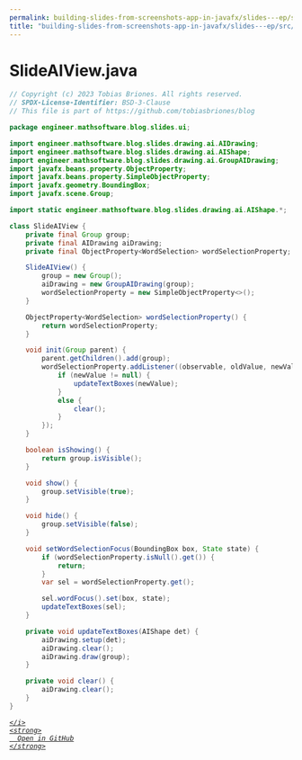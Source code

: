 ```yaml
---
permalink: building-slides-from-screenshots-app-in-javafx/slides---ep/src/main/java/engineer/mathsoftware/blog/slides/ui/SlideAIView.java.html
title: "building-slides-from-screenshots-app-in-javafx/slides---ep/src/main/java/engineer/mathsoftware/blog/slides/ui/SlideAIView.java"
---
```


# SlideAIView.java
```java
// Copyright (c) 2023 Tobias Briones. All rights reserved.
// SPDX-License-Identifier: BSD-3-Clause
// This file is part of https://github.com/tobiasbriones/blog

package engineer.mathsoftware.blog.slides.ui;

import engineer.mathsoftware.blog.slides.drawing.ai.AIDrawing;
import engineer.mathsoftware.blog.slides.drawing.ai.AIShape;
import engineer.mathsoftware.blog.slides.drawing.ai.GroupAIDrawing;
import javafx.beans.property.ObjectProperty;
import javafx.beans.property.SimpleObjectProperty;
import javafx.geometry.BoundingBox;
import javafx.scene.Group;

import static engineer.mathsoftware.blog.slides.drawing.ai.AIShape.*;

class SlideAIView {
    private final Group group;
    private final AIDrawing aiDrawing;
    private final ObjectProperty<WordSelection> wordSelectionProperty;

    SlideAIView() {
        group = new Group();
        aiDrawing = new GroupAIDrawing(group);
        wordSelectionProperty = new SimpleObjectProperty<>();
    }

    ObjectProperty<WordSelection> wordSelectionProperty() {
        return wordSelectionProperty;
    }

    void init(Group parent) {
        parent.getChildren().add(group);
        wordSelectionProperty.addListener((observable, oldValue, newValue) -> {
            if (newValue != null) {
                updateTextBoxes(newValue);
            }
            else {
                clear();
            }
        });
    }

    boolean isShowing() {
        return group.isVisible();
    }

    void show() {
        group.setVisible(true);
    }

    void hide() {
        group.setVisible(false);
    }

    void setWordSelectionFocus(BoundingBox box, State state) {
        if (wordSelectionProperty.isNull().get()) {
            return;
        }
        var sel = wordSelectionProperty.get();

        sel.wordFocus().set(box, state);
        updateTextBoxes(sel);
    }

    private void updateTextBoxes(AIShape det) {
        aiDrawing.setup(det);
        aiDrawing.clear();
        aiDrawing.draw(group);
    }

    private void clear() {
        aiDrawing.clear();
    }
}

```
<div class="social open-gh-btn my-4">
  <a class="btn btn-github" href="https://github.com/tobiasbriones/test-blog-deploy/tree/main/swe/dev/java/javafx/drawing/productivity/building-slides-from-screenshots-app-in-javafx/slides---ep/src/main/java/engineer/mathsoftware/blog/slides/ui/SlideAIView.java" target="_blank">
    <i class="fab fa-github">
      
    </i>
    <strong>
      Open in GitHub
    </strong>
  </a>
</div>
